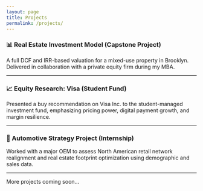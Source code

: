 ```yaml
---
layout: page
title: Projects
permalink: /projects/
---
```


### 📊 Real Estate Investment Model (Capstone Project)
A full DCF and IRR-based valuation for a mixed-use property in Brooklyn. Delivered in collaboration with a private equity firm during my MBA.

---

### 📈 Equity Research: Visa (Student Fund)
Presented a buy recommendation on Visa Inc. to the student-managed investment fund, emphasizing pricing power, digital payment growth, and margin resilience.

---

### 🚗 Automotive Strategy Project (Internship)
Worked with a major OEM to assess North American retail network realignment and real estate footprint optimization using demographic and sales data.

---

More projects coming soon...
